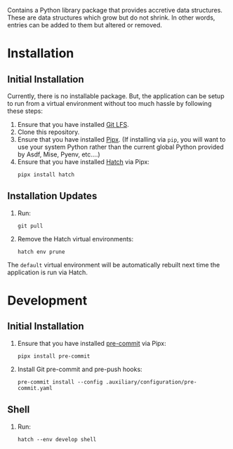 Contains a Python library package that provides accretive data structures.
These are data structures which grow but do not shrink. In other words, entries
can be added to them but altered or removed.

# Installation

## Initial Installation

Currently, there is no installable package. But, the application can be setup
to run from a virtual environment without too much hassle by following these
steps:

1. Ensure that you have installed [Git LFS](https://git-lfs.com/).
1. Clone this repository.
1. Ensure that you have installed
   [Pipx](https://github.com/pypa/pipx/blob/main/README.md#install-pipx).
   (If installing via `pip`, you will want to use your system Python rather
   than the current global Python provided by Asdf, Mise, Pyenv, etc....)
1. Ensure that you have installed
   [Hatch](https://github.com/pypa/hatch/blob/master/README.md) via Pipx:
   ```
   pipx install hatch
   ```

## Installation Updates

1. Run:
   ```
   git pull
   ```
1. Remove the Hatch virtual environments:
   ```
   hatch env prune
   ```

The `default` virtual environment will be automatically rebuilt next time the
application is run via Hatch.

# Development

## Initial Installation

1. Ensure that you have installed [pre-commit](https://pre-commit.com/) via
   Pipx:
   ```
   pipx install pre-commit
   ```
1. Install Git pre-commit and pre-push hooks:
   ```
   pre-commit install --config .auxiliary/configuration/pre-commit.yaml
   ```

## Shell

1. Run:
   ```
   hatch --env develop shell
   ```
